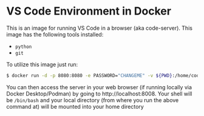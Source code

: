 # VS Code Environment in Docker

This is an image for running VS Code in a browser (aka code-server). This image has the following tools installed:

* `python`
* `git`

To utilize this image just run:

```sh
$ docker run -d -p 8080:8080 -e PASSWORD="CHANGEME" -v ${PWD}:/home/coder quay.io/kywa/kcode:latest
```

You can then access the server in your web browser (if running locally via Docker Desktop/Podman) by going to http://localhost:8008. Your shell will be `/bin/bash` and your local directory (from where you run the above command at) will be mounted into your home directory
